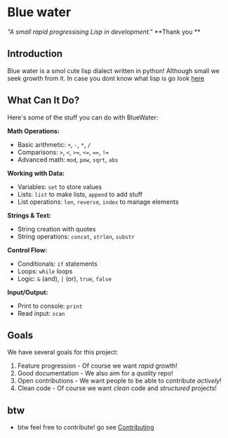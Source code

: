 # Blue water
_"A small rapid progressising Lisp in development."_
**Thank you **
## Introduction
Blue water is a smol cute lisp dialect written in python! Although small we seek growth from it. In case you dont know what lisp is go look [here](https://en.wikipedia.org/wiki/Lisp_(programming_language))

## What Can It Do?
Here's some of the stuff you can do with BlueWater:

**Math Operations:**
- Basic arithmetic: `+`, `-`, `*`, `/`
- Comparisons: `>`, `<`, `>=`, `<=`, `==`, `!=`
- Advanced math: `mod`, `pow`, `sqrt`, `abs`

**Working with Data:**
- Variables: `set` to store values
- Lists: `list` to make lists, `append` to add stuff
- List operations: `len`, `reverse`, `index` to manage elements

**Strings & Text:**
- String creation with quotes
- String operations: `concat`, `strlen`, `substr`

**Control Flow:**
- Conditionals: `if` statements
- Loops: `while` loops
- Logic: `&` (and), `|` (or), `true`, `false`

**Input/Output:**
- Print to console: `print`
- Read input: `scan`

## Goals
We have several goals for this project:
 1. Feature progression - Of course we want _rapid_ growth!
 2. Good documentation - We also aim for a _quality_ repo!
 3. Open contributions - We want people to be able to contribute _actively_!
 4. Clean code - Of course we want _clean_ code and _structured_ projects!

 ## **btw**
  - btw feel free to contribute! go see [Contributing](docs/contributing.md)